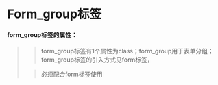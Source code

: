 # **Form\_group标签**

#### **form\_group标签的属性：**

 >>form_group标签有1个属性为class；form_group用于表单分组；form\_group标签的引入方式见form标签，
 >
 >>必须配合form标签使用



